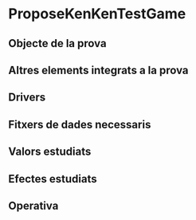 # ProposeKenKenTestGame

## Objecte de la prova

## Altres elements integrats a la prova

## Drivers

## Fitxers de dades necessaris

## Valors estudiats

## Efectes estudiats

## Operativa
